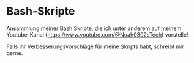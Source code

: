# Bash-Skripte
Ansammlung meiner Bash Skripte, die ich unter anderem auf meinem Youtube-Kanal (https://www.youtube.com/@Noah0302sTech) vorstelle!

Falls ihr Verbesserungsvorschläge für meine Skripts habt, schreibt mir gerne.